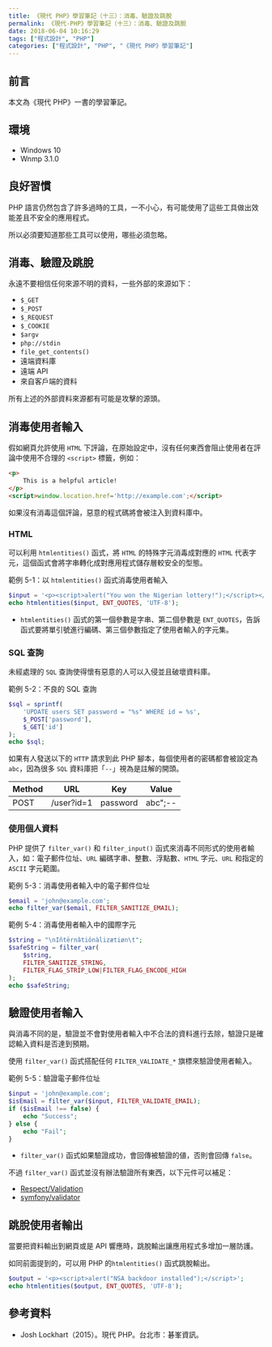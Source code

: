 ```yaml
---
title: 《現代 PHP》學習筆記（十三）：消毒、驗證及跳脫
permalink: 《現代-PHP》學習筆記（十三）：消毒、驗證及跳脫
date: 2018-06-04 10:16:29
tags: ["程式設計", "PHP"]
categories: ["程式設計", "PHP", "《現代 PHP》學習筆記"]
---
```


## 前言

本文為《現代 PHP》一書的學習筆記。

## 環境

- Windows 10
- Wnmp 3.1.0

## 良好習慣

PHP 語言仍然包含了許多過時的工具，一不小心，有可能使用了這些工具做出效能差且不安全的應用程式。

所以必須要知道那些工具可以使用，哪些必須忽略。

## 消毒、驗證及跳脫

永遠不要相信任何來源不明的資料，一些外部的來源如下：

- `$_GET`
- `$_POST`
- `$_REQUEST`
- `$_COOKIE`
- `$argv`
- `php://stdin`
- `file_get_contents()`
- 遠端資料庫
- 遠端 API
- 來自客戶端的資料

所有上述的外部資料來源都有可能是攻擊的源頭。

## 消毒使用者輸入

假如網頁允許使用 `HTML` 下評論，在原始設定中，沒有任何東西會阻止使用者在評論中使用不合理的 `<script>` 標籤，例如：

```HTML
<p>
    This is a helpful article!
</p>
<script>window.location.href='http://example.com';</script>
```

如果沒有消毒這個評論，惡意的程式碼將會被注入到資料庫中。

### HTML

可以利用 `htmlentities()` 函式，將 `HTML` 的特殊字元消毒成對應的 `HTML` 代表字元，這個函式會將字串轉化成對應用程式儲存層較安全的型態。

範例 5-1：以 `htmlentities()` 函式消毒使用者輸入

```PHP
$input = '<p><script>alert("You won the Nigerian lottery!");</script></p>';
echo htmlentities($input, ENT_QUOTES, 'UTF-8');
```

- `htmlentities()` 函式的第一個參數是字串、第二個參數是 `ENT_QUOTES`，告訴函式要將單引號進行編碼、第三個參數指定了使用者輸入的字元集。

### SQL 查詢

未經處理的 `SQL` 查詢使得懷有惡意的人可以入侵並且破壞資料庫。

範例 5-2：不良的 SQL 查詢

```PHP
$sql = sprintf(
    'UPDATE users SET password = "%s" WHERE id = %s',
    $_POST['password'],
    $_GET['id']
);
echo $sql;
```

如果有人發送以下的 `HTTP` 請求到此 PHP 腳本，每個使用者的密碼都會被設定為 `abc`，因為很多 `SQL` 資料庫把「`--`」視為是註解的開頭。

| Method | URL        | Key      | Value   |
| ------ | ---------- | -------- | ------- |
| POST   | /user?id=1 | password | abc";-- |

### 使用個人資料

PHP 提供了 `filter_var()` 和 `filter_input()` 函式來消毒不同形式的使用者輸入，如：電子郵件位址、`URL` 編碼字串、整數、浮點數、`HTML` 字元、`URL` 和指定的 `ASCII` 字元範圍。

範例 5-3：消毒使用者輸入中的電子郵件位址

```PHP
$email = 'john@example.com';
echo filter_var($email, FILTER_SANITIZE_EMAIL);
```

範例 5-4：消毒使用者輸入中的國際字元

```PHP
$string = "\nIñtërnâtiônàlizætiøn\t";
$safeString = filter_var(
    $string,
    FILTER_SANITIZE_STRING,
    FILTER_FLAG_STRIP_LOW|FILTER_FLAG_ENCODE_HIGH
);
echo $safeString;
```

## 驗證使用者輸入

與消毒不同的是，驗證並不會對使用者輸入中不合法的資料進行去除，驗證只是確認輸入資料是否達到預期。

使用 `filter_var()` 函式搭配任何 `FILTER_VALIDATE_*` 旗標來驗證使用者輸入。

範例 5-5：驗證電子郵件位址

```PHP
$input = 'john@example.com';
$isEmail = filter_var($input, FILTER_VALIDATE_EMAIL);
if ($isEmail !== false) {
    echo "Success";
} else {
    echo "Fail";
}
```

- `filter_var()` 函式如果驗證成功，會回傳被驗證的値，否則會回傳 `false`。

不過 `filter_var()` 函式並沒有辦法驗證所有東西，以下元件可以補足：

- [Respect/Validation](https://github.com/Respect/Validation)
- [symfony/validator](https://github.com/symfony/validator)

## 跳脫使用者輸出

當要把資料輸出到網頁或是 API 響應時，跳脫輸出讓應用程式多增加一層防護。

如同前面提到的，可以用 PHP 的`htmlentities()` 函式跳脫輸出。

```PHP
$output = '<p><script>alert("NSA backdoor installed");</script>';
echo htmlentities($output, ENT_QUOTES, 'UTF-8');
```

## 參考資料

- Josh Lockhart（2015）。現代 PHP。台北市：碁峯資訊。
